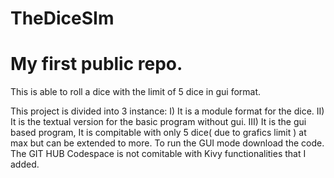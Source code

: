 # TheDiceSIm
# My first public repo.
This is able to roll a dice with the limit of 5 dice in gui format.

This project is divided into 3 instance:
I) It is a module format for the dice.
II) It is the textual version for the basic program without gui.
III)  It is the gui based program, It is compitable with only 5 dice( due to grafics limit ) at max but can be extended to more. 
To run the GUI mode download the code. The GIT HUB Codespace is not comitable with Kivy functionalities that I added.
